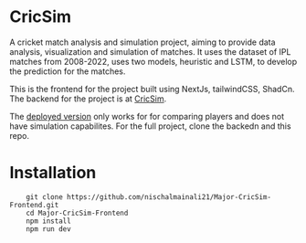 # CricSim

A cricket match analysis and simulation project, aiming to provide data analysis, visualization and simulation of matches. It uses the dataset of IPL matches from 2008-2022, uses two models, heuristic and LSTM, to develop the prediction for the matches.

This is the frontend for the project built using NextJs, tailwindCSS, ShadCn. The backend for the project is at [CricSim](https://github.com/nischalmainali21/Major-CricSim).

The [deployed version](https://cricsim.vercel.app/) only works for for comparing players and does not have simulation capabilites. For the full project, clone the backedn and this repo.

# Installation

```
    git clone https://github.com/nischalmainali21/Major-CricSim-Frontend.git
    cd Major-CricSim-Frontend
    npm install
    npm run dev
```
